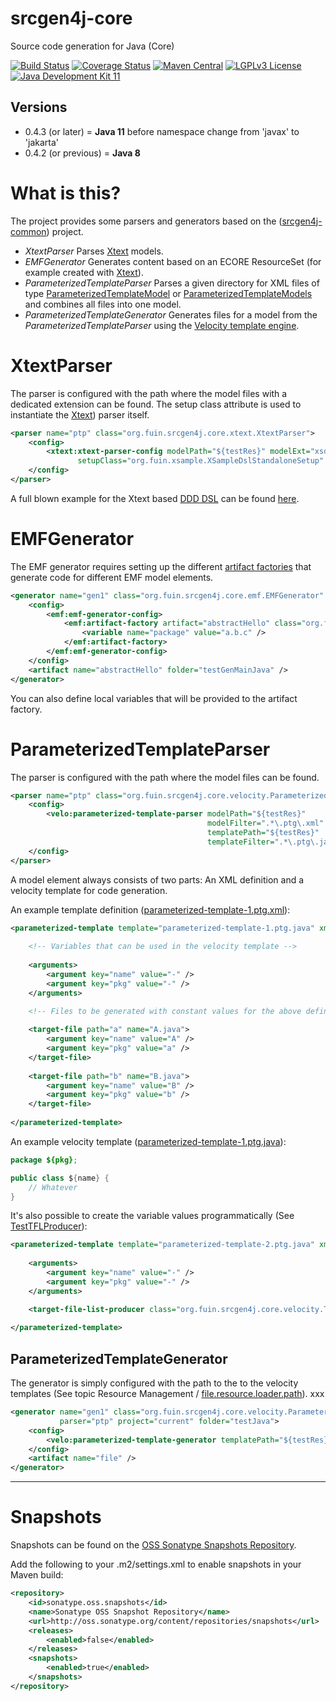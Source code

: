 # srcgen4j-core
Source code generation for Java (Core)

[![Build Status](https://jenkins.fuin.org/job/srcgen4j-core/badge/icon)](https://jenkins.fuin.org/job/srcgen4j-core/)
[![Coverage Status](https://sonarcloud.io/api/project_badges/measure?project=org.fuin.srcgen4j%3Asrcgen4j-core&metric=coverage)](https://sonarcloud.io/dashboard?id=org.fuin.srcgen4j%3Asrcgen4j-core)
[![Maven Central](https://maven-badges.herokuapp.com/maven-central/org.fuin.srcgen4j/srcgen4j-core/badge.svg)](https://maven-badges.herokuapp.com/maven-central/org.fuin.srcgen4j/srcgen4j-core/)
[![LGPLv3 License](http://img.shields.io/badge/license-LGPLv3-blue.svg)](https://www.gnu.org/licenses/lgpl.html)
[![Java Development Kit 11](https://img.shields.io/badge/JDK-11-green.svg)](https://openjdk.java.net/projects/jdk/11/)

## Versions
- 0.4.3 (or later) = **Java 11** before namespace change from 'javax' to 'jakarta'
- 0.4.2 (or previous) = **Java 8**

# What is this?
The project provides some parsers and generators based on the ([srcgen4j-common](https://github.com/fuinorg/srcgen4j-common/)) project. 

* *XtextParser* Parses [Xtext](https://eclipse.org/Xtext/) models.
* *EMFGenerator* Generates content based on an ECORE ResourceSet (for example created with [Xtext](https://eclipse.org/Xtext/)). 
* *ParameterizedTemplateParser* Parses a given directory for XML files of type [ParameterizedTemplateModel](https://github.com/fuinorg/srcgen4j-core/blob/master/src/main/java/org/fuin/srcgen4j/core/velocity/ParameterizedTemplateModel.java) or [ParameterizedTemplateModels](https://github.com/fuinorg/srcgen4j-core/blob/master/src/main/java/org/fuin/srcgen4j/core/velocity/ParameterizedTemplateModels.java) and combines all files into one model.
* *ParameterizedTemplateGenerator* Generates files for a model from the *ParameterizedTemplateParser* using the [Velocity template engine](http://velocity.apache.org/).

# XtextParser
The parser is configured with the path where the model files with a dedicated extension can be found. 
The setup class attribute is used to instantiate the [Xtext](https://eclipse.org/Xtext/)) parser itself.
```xml
<parser name="ptp" class="org.fuin.srcgen4j.core.xtext.XtextParser">
    <config>
        <xtext:xtext-parser-config modelPath="${testRes}" modelExt="xsdsl"
               setupClass="org.fuin.xsample.XSampleDslStandaloneSetup" />
    </config>
</parser>
```

A full blown example for the Xtext based [DDD DSL](https://github.com/fuinorg/org.fuin.dsl.ddd/) can be found [here](https://github.com/fuinorg/org.fuin.dsl.ddd/tree/master/ddd-dsl-test). 


# EMFGenerator
The EMF generator requires setting up the different [artifact factories](https://github.com/fuinorg/srcgen4j-commons/blob/master/src/main/java/org/fuin/srcgen4j/commons/ArtifactFactory.java) that generate code for different EMF model elements.
```xml
<generator name="gen1" class="org.fuin.srcgen4j.core.emf.EMFGenerator" parser="ptp" project="current">
    <config>
        <emf:emf-generator-config>
            <emf:artifact-factory artifact="abstractHello" class="org.fuin.srcgen4j.core.emf.AbstractHelloTstGen">
                <variable name="package" value="a.b.c" />
            </emf:artifact-factory>
        </emf:emf-generator-config>
    </config>
    <artifact name="abstractHello" folder="testGenMainJava" />
</generator>
```
You can also define local variables that will be provided to the artifact factory. 

# ParameterizedTemplateParser
The parser is configured with the path where the model files can be found.  
```xml
<parser name="ptp" class="org.fuin.srcgen4j.core.velocity.ParameterizedTemplateParser">
    <config>
        <velo:parameterized-template-parser modelPath="${testRes}" 
                                            modelFilter=".*\.ptg\.xml"
                                            templatePath="${testRes}" 
                                            templateFilter=".*\.ptg\.java" />
    </config>
</parser>
```
A model element always consists of two parts: An XML definition and a velocity template for code generation.

An example template definition ([parameterized-template-1.ptg.xml](https://github.com/fuinorg/srcgen4j-core/blob/master/src/test/resources/parameterized-template-1.ptg.xml)):
```xml
<parameterized-template template="parameterized-template-1.ptg.java" xmlns="http://www.fuin.org/srcgen4j/core/velocity">
    
    <!-- Variables that can be used in the velocity template -->
    
    <arguments>
        <argument key="name" value="-" />
        <argument key="pkg" value="-" />
    </arguments>

    <!-- Files to be generated with constant values for the above defined variables -->
        
    <target-file path="a" name="A.java">
        <argument key="name" value="A" />
        <argument key="pkg" value="a" />
    </target-file>
    
    <target-file path="b" name="B.java">
        <argument key="name" value="B" />
        <argument key="pkg" value="b" />
    </target-file>
    
</parameterized-template>
```

An example velocity template ([parameterized-template-1.ptg.java](https://github.com/fuinorg/srcgen4j-core/blob/master/src/test/resources/parameterized-template-1.ptg.java)):
```java
package ${pkg};

public class ${name} {
    // Whatever
}
```

It's also possible to create the variable values programmatically (See [TestTFLProducer](https://github.com/fuinorg/srcgen4j-core/blob/master/src/test/java/org/fuin/srcgen4j/core/velocity/TestTFLProducer.java)):
```xml
<parameterized-template template="parameterized-template-2.ptg.java" xmlns="http://www.fuin.org/srcgen4j/core/velocity">
    
    <arguments>
        <argument key="name" value="-" />
        <argument key="pkg" value="-" />
    </arguments>

    <target-file-list-producer class="org.fuin.srcgen4j.core.velocity.TestTFLProducer" />
    
</parameterized-template>
```

ParameterizedTemplateGenerator
------------------------------
The generator is simply configured with the path to the to the velocity templates (See topic Resource Management / [file.resource.loader.path](http://velocity.apache.org/engine/2.0/configuration.html)).
xxx
```xml
<generator name="gen1" class="org.fuin.srcgen4j.core.velocity.ParameterizedTemplateGenerator" 
           parser="ptp" project="current" folder="testJava">
    <config>
        <velo:parameterized-template-generator templatePath="${testRes}" />
    </config>
    <artifact name="file" />
</generator>
```

- - - - - - - - -

# Snapshots
Snapshots can be found on the [OSS Sonatype Snapshots Repository](http://oss.sonatype.org/content/repositories/snapshots/org/fuin "Snapshot Repository"). 

Add the following to your .m2/settings.xml to enable snapshots in your Maven build:

```xml
<repository>
    <id>sonatype.oss.snapshots</id>
    <name>Sonatype OSS Snapshot Repository</name>
    <url>http://oss.sonatype.org/content/repositories/snapshots</url>
    <releases>
        <enabled>false</enabled>
    </releases>
    <snapshots>
        <enabled>true</enabled>
    </snapshots>
</repository>
```
